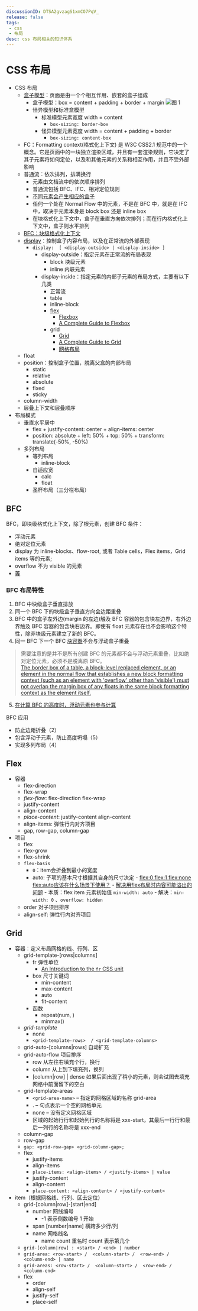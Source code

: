 ```yaml
---
discussionID: DTSA2gvzagS1xmCO7PqV_
release: false
tags:
 - css
 - 布局
desc: css 布局相关的知识体系
---
```


# CSS 布局

- CSS 布局
  - [盒子模型](https://developer.mozilla.org/zh-CN/docs/learn/css/building_blocks/the_box_model#%E7%9B%92%E5%AD%90%E6%A8%A1%E5%9E%8B%E5%92%8C%E5%86%85%E8%81%94%E7%9B%92%E5%AD%90)：页面是由一个个相互作用、嵌套的盒子组成
    - 盒子模型：box = content + padding + border + margin
      ![图 1](images/1649915882380.png)  
    - 怪异模型和标准盒模型
      - 标准模型元素宽度 width = content
        - `box-sizing: border-box`
      - 怪异模型元素宽度 width = content + padding + border
        - `box-sizing: content-box`
  - FC：Formatting context(格式化上下文) 是 W3C CSS2.1 规范中的一个概念。它是页面中的一块独立渲染区域，并且有一套渲染规则，它决定了其子元素将如何定位，以及和其他元素的关系和相互作用，并且不受外部影响
  - 普通流：依次排列，排满换行
    - 元素由文档流中的依次顺序排列
    - 普通流包括 BFC、IFC、相对定位规则
    - [不同元素会产生相应的盒子](https://www.w3.org/TR/CSS2/visuren.html#box-gen)
    - 任何一个处在 Normal Flow 中的元素，不是在 BFC 中，就是在 IFC 中，取决于元素本身是 block box 还是 inline box
    - 在块格式化上下文中，盒子在垂直方向依次排列；而在行内格式化上下文中，盒子则水平排列
  - [BFC：块级格式化上下文](#bfc)
  - [display](https://developer.mozilla.org/zh-CN/docs/Web/CSS/display)：控制盒子内容布局，以及在正常流的外部表现
    - `display:  [ <display-outside> | <display-inside> ]`
      - display-outside：指定元素在正常流的布局表现
        - block 块级元素
        - inline 内联元素
      - display-inside：指定元素的内部子元素的布局方式，主要有以下几类
        - 正常流
        - table
        - inline-block
        - [flex](#flex)
          - [Flexbox](https://web.dev/learn/css/flexbox/)
          - [A Complete Guide to Flexbox](https://css-tricks.com/snippets/css/a-guide-to-flexbox/)
        - grid
          - [Grid](https://web.dev/learn/css/grid/)
          - [A Complete Guide to Grid](https://css-tricks.com/snippets/css/complete-guide-grid/)
          - [网格布局](https://developer.mozilla.org/zh-CN/docs/Web/CSS/CSS_Grid_Layout)
  - float
  - position：控制盒子位置，脱离父盒的内部布局
    - static
    - relative
    - absolute
    - fixed
    - sticky
  - column-width
  - 层叠上下文和层叠顺序
- 布局模式
  - 垂直水平居中
    - flex + justify-content: center + align-items: center
    - position: absolute + left: 50% + top: 50% + transform: translate(-50%, -50%)
  - 多列布局
    - 等列布局
      - inline-block
    - 自适应宽
      - calc
      - float
    - 圣杯布局（三分栏布局）

## BFC

BFC，即块级格式化上下文，除了根元素，创建 BFC 条件：

- 浮动元素
- 绝对定位元素
- display 为 inline-blocks、flow-root, 或者 Table cells，Flex items，Grid items 等的元素;
- overflow 不为 visible 的元素
- [等](https://developer.mozilla.org/zh-CN/docs/Web/Guide/CSS/Block_formatting_context)

### BFC 布局特性

1. BFC 中块级盒子垂直排放
2. 同一个 BFC 下的块级盒子垂直方向会边距重叠
3. BFC 中的盒子左外边(margin 的左边)触及 BFC 容器的包含块左边界，右外边界触及 BFC 容器的包含块右边界。即使有 float 元素存在也不会影响这个特性，除非块级元素建立了新的 BFC。
4. 同一 BFC 下一个 BFC [块容器](https://developer.mozilla.org/zh-CN/docs/Web/CSS/Visual_formatting_model)不会与浮动盒子重叠
  > 需要注意的是并不是所有创建 BFC 的元素都不会与浮动元素重叠，比如绝对定位元素，必须不是脱离原 BFC。  
  > [The border box of a table, a block-level replaced element, or an element in the normal flow that establishes a new block formatting context (such as an element with 'overflow' other than 'visible') must not overlap the margin box of any floats in the same block formatting context as the element itself.](https://www.w3.org/TR/CSS2/visuren.html#floats)
5. [在计算 BFC 的高度时，浮动元素也参与计算](https://www.w3.org/TR/CSS22/visudet.html#root-height)

BFC 应用
- 防止边距折叠（2）
- 包含浮动子元素，防止高度坍塌（5）
- 实现多列布局（4）

## Flex

- 容器
  - flex-direction
  - flex-wrap
  - *flex-flow*: flex-direction flex-wrap
  - justify-content
  - align-content
  - *place-content*: justify-content align-content
  - align-items: 弹性行内对齐项目
  - gap, row-gap, column-gap
- 项目
  - flex
  - flex-grow
  - flex-shrink
  - `flex-basis`
    - `0`：item会折叠到最小的宽度
    - auto: 子项的基本尺寸根据其自身的尺寸决定
          - [flex:0 flex:1 flex:none flex:auto应该在什么场景下使用？](https://www.zhangxinxu.com/wordpress/2020/10/css-flex-0-1-none/?shrink=1)
          - [解决用flex布局时内容可能溢出的问题](https://stackoverflow.com/questions/43809612/prevent-a-child-element-from-overflowing-its-parent-in-flexbox)
            - 本质：flex item 元素初始值 `min-width: auto`
            - 解决：`min-width: 0` 、`overflow: hidden`
  - order 对子项目排序
  - align-self: 弹性行内对齐项目

## Grid

- 容器：定义布局网格的线、行列、区
  - grid-template-[rows|columns]
    - fr 弹性单位
      - [An Introduction to the `fr` CSS unit](https://css-tricks.com/introduction-fr-css-unit/)
    - box 尺寸关键词
      - min-content
      - max-content
      - auto
      - fit-content
    - 函数
      - repeat(num, )
      - minmax()
  - *grid-template*
    - none
    - `<grid-template-rows>  / <grid-template-columns>`
  - grid-auto-[columns|rows] 自动扩充
  - grid-auto-flow 项目排序
    - row 从左往右填充个行，换行
    - column 从上到下填充列，换列
    - [column|row] | dense 如果后面出现了稍小的元素，则会试图去填充网格中前面留下的空白
  - grid-template-areas
    - `<grid-area-name>` – 指定的网格区域的名称 grid-area
    - . – 句点表示一个空的网格单元
    - none – 没有定义网格区域
    - 区域的起始行行和起始列行的名称将是 xxx-start，其最后一行行和最后一列行的名称将是 xxx-end
  - column-gap
  - row-gap
  - `gap: <grid-row-gap> <grid-column-gap>;`
  - flex
    - justify-items
    - align-items
    - `place-items: <align-items> / <justify-items> | value`
    - justify-content
    - align-content
    - `place-content: <align-content> / <justify-content> `
- item（根据网格线、行列、区去定位）
  - grid-[column|row]-[start|end]
    - number 网线编号
      - -1 表示倒数编号 1 开始
    - span [number|name] 横跨多少行/列 
    - name 网格线名
      - name count 重名时 count 表示第几个
  - `grid-[column|row] : <start> / <end> | number`
  - `grid-area: <row-start> /  <column-start> /  <row-end> / <column-end> | name`
  - `grid-areas: <row-start> /  <column-start> /  <row-end> / <column-end>`
  - flex
    - order
    - align-self
    - justify-self
    - place-self